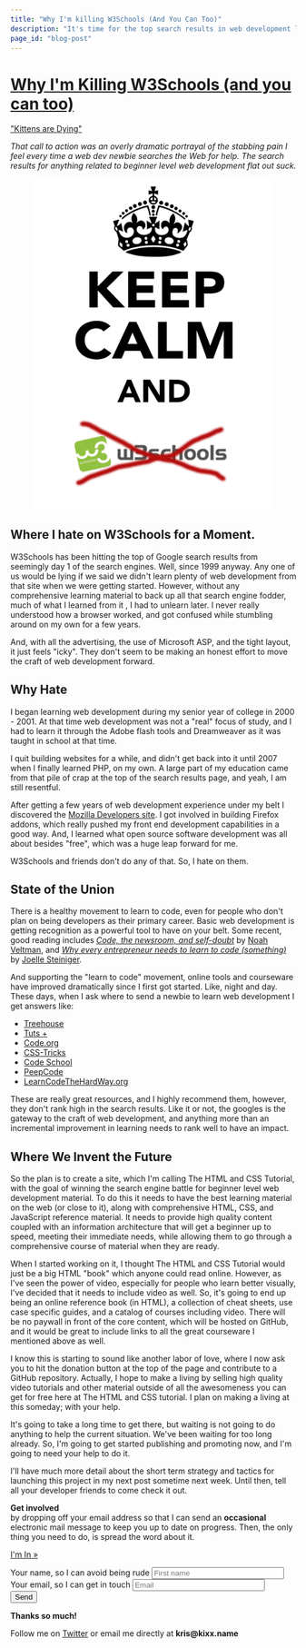 ```yaml
---
title: "Why I'm killing W3Schools (And You Can Too)"
description: "It's time for the top search results in web development learning to step down."
page_id: "blog-post"
---
```


<h1><a href="/blog/why-im-killing-w3schools-and-you-can-too">Why I'm Killing W3Schools (and you can too)</a></h1>

<p class="callout"><a href="/">"Kittens are Dying"</a></p>

<p class="info-callout"><em>
That call to action was an overly dramatic portrayal of the stabbing pain I
feel every time a web dev newbie searches the Web for
help. The search results for anything related to beginner level web development
flat out suck.
</em></p>

<figure class="figure-left">
	<img src="/assets/images/keep-calm-kill-w3schools.png" />
</figure>

## Where I hate on W3Schools for a Moment.

W3Schools has been hitting the top of Google search results from seemingly day
1 of the search engines.  Well, since 1999 anyway.  Any one of us would be
lying if we said we didn't learn plenty of web development from that site when
we were getting started.  However, without any comprehensive learning material
to back up all that search engine fodder, much of what I learned from it
, I had to unlearn later. I never really understood how a browser worked, and got
confused while stumbling around on my own for a few years.

And, with all the advertising, the use of Microsoft ASP, and the tight layout,
it just feels "icky". They don't seem to be making an honest effort to move
the craft of web development forward.

## Why Hate

I began learning web development during my senior year of college in 2000 - 2001.
At that time web development was not a "real" focus of study, and I had to
learn it through the Adobe flash tools and Dreamweaver as it was taught in school at that time.

I quit building websites for a while, and didn't get back into it until
2007 when I finally learned PHP, on my own. A large part of my education came
from that pile of crap at the top of the search results page, and yeah, I am
still resentful.

After getting a few years of web development experience under my belt I
discovered the [Mozilla Developers site](https://developer.mozilla.org/). I got involved in building Firefox
addons, which really pushed my front end development capabilities in a good
way. And, I learned what open source software development was all about besides
"free", which was a huge leap forward for me.

W3Schools and friends don't do any of that. So, I hate on them.

## State of the Union

There is a healthy movement to
learn to code, even for people who don't plan on being developers as their primary
career. Basic web development is getting recognition as a powerful tool to have on your belt.
Some recent, good reading includes
*[Code, the newsroom, and self-doubt](http://veltman.tumblr.com/post/56132893301/code-the-newsroom-and-self-doubt)*
by [Noah Veltman](http://veltman.tumblr.com/), and
*[Why every entrepreneur needs to learn to code (something)](https://medium.com/architecting-a-life/c2b101b71ff3)*
by [Joelle Steiniger](https://twitter.com/JoelleSteiniger).

And supporting the "learn to code" movement, online tools and courseware have
improved dramatically since I first got started.  Like, night and day.  These
days, when I ask where to send a newbie to learn web development I get answers
like:

* [Treehouse](http://teamtreehouse.com/)
* [Tuts +](https://tutsplus.com/)
* [Code.org](http://code.org/)
* [CSS-Tricks](http://css-tricks.com/lodge/)
* [Code School](http://www.codeschool.com/)
* [PeepCode](https://peepcode.com/)
* [LearnCodeTheHardWay.org](http://learncodethehardway.org/)

These are really great resources, and I highly recommend them, however, they
don't rank high in the search results. Like it or not, the googles is the
gateway to the craft of web development, and anything more than an incremental
improvement in learning needs to rank well to have an impact.

## Where We Invent the Future

So the plan is to create a site, which I'm calling The HTML and CSS Tutorial,
with the goal of winning the search engine battle for beginner level web
development material.  To do this it needs to have the best learning material
on the web (or close to it), along with comprehensive HTML, CSS, and JavaScript
reference material.  It needs to provide high
quality content coupled with an information architecture that will get a
beginner up to speed, meeting their immediate needs, while allowing them to go
through a comprehensive course of material when they are ready.

When I started working on it, I thought The HTML and CSS Tutorial would just be a big HTML "book"
which anyone could read online. However, as I've seen the power of video,
especially for people who learn better visually, I've decided that it needs to
include video as well. So, it's going to end up being an online reference book (in HTML),
a collection of cheat sheets, use case specific guides, and a catalog of
courses including video. There will be no paywall in front of the core content,
which will be hosted on GitHub, and it would be great to include links to all
the great courseware I mentioned above as well.

I know this is starting to sound like another labor of love, where I now ask
you to hit the donation button at the top of the page and contribute to a
GitHub repository. Actually, I hope to make a living by selling high quality
video tutorials and other material outside of all the awesomeness you can get
for free here at The HTML and CSS tutorial. I plan on making a living at this
someday; with your help.

It's going to take a long time to get there, but waiting is not going to do
anything to help the current situation.  We've been waiting for too long
already.  So, I'm going to get started publishing and promoting now, and I'm
going to need your help to do it.

I'll have much more detail about the short term strategy and tactics for
launching this project in my next post sometime next week. Until then, tell all
your developer friends to come check it out.

<p class="info-callout call-to-action">
  <strong>Get involved</strong><br>by dropping off your email address so that I can send an
  <strong>occasional</strong> electronic mail message to keep you up to date on progress.
  Then, the only thing you need to do, is spread the word about it.
</p>

<div id="developers-opt-in" class="content">
  <p class="subscribe-button">
    <a class="button" href="#subscribe">I&#39;m In &raquo;</a>
  </p>
  <form id="subscribe" class="copy-block" action="/subscribers/" method="POST">
    <div class="form-controls">
      <label for="first_name">Your name, so I can avoid being rude</label>
      <input type="text" id="first_name" name="first_name" placeholder="First name" size="26" />
    </div>
    <div class="form-controls">
      <label for="email">Your email, so I can get in touch</label>
      <input type="email" id="email" name="email" placeholder="Email" size="26" />
    </div>
    <div class="form-controls">
      <input type="submit" value="Send" class="button" />
    </div>
  </form>
  <div class="subscribe-thank-you copy-block">
    <p class="callout">
      <strong class="highlight">Thanks so much!</strong>
    </p>
    <p class="info-callout">
      Follow me on <a href="https://twitter.com/kixxauth">Twitter</a>
      or email me directly at <strong>kris@kixx.name</strong>
    </p>
  </div>
</div>
